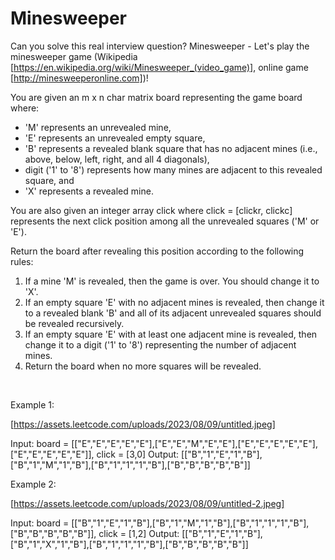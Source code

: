 # Minesweeper

Can you solve this real interview question? Minesweeper - Let's play the minesweeper game (Wikipedia [https://en.wikipedia.org/wiki/Minesweeper_(video_game)], online game [http://minesweeperonline.com])!

You are given an m x n char matrix board representing the game board where:

 * 'M' represents an unrevealed mine,
 * 'E' represents an unrevealed empty square,
 * 'B' represents a revealed blank square that has no adjacent mines (i.e., above, below, left, right, and all 4 diagonals),
 * digit ('1' to '8') represents how many mines are adjacent to this revealed square, and
 * 'X' represents a revealed mine.

You are also given an integer array click where click = [clickr, clickc] represents the next click position among all the unrevealed squares ('M' or 'E').

Return the board after revealing this position according to the following rules:

 1. If a mine 'M' is revealed, then the game is over. You should change it to 'X'.
 2. If an empty square 'E' with no adjacent mines is revealed, then change it to a revealed blank 'B' and all of its adjacent unrevealed squares should be revealed recursively.
 3. If an empty square 'E' with at least one adjacent mine is revealed, then change it to a digit ('1' to '8') representing the number of adjacent mines.
 4. Return the board when no more squares will be revealed.

 

Example 1:

[https://assets.leetcode.com/uploads/2023/08/09/untitled.jpeg]


Input: board = [["E","E","E","E","E"],["E","E","M","E","E"],["E","E","E","E","E"],["E","E","E","E","E"]], click = [3,0]
Output: [["B","1","E","1","B"],["B","1","M","1","B"],["B","1","1","1","B"],["B","B","B","B","B"]]


Example 2:

[https://assets.leetcode.com/uploads/2023/08/09/untitled-2.jpeg]


Input: board = [["B","1","E","1","B"],["B","1","M","1","B"],["B","1","1","1","B"],["B","B","B","B","B"]], click = [1,2]
Output: [["B","1","E","1","B"],["B","1","X","1","B"],["B","1","1","1","B"],["B","B","B","B","B"]]